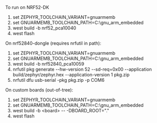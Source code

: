 To run on NRF52-DK
1) set ZEPHYR_TOOLCHAIN_VARIANT=gnuarmemb
1) set GNUARMEMB_TOOLCHAIN_PATH=C:\gnu_arm_embedded
1) west build -b nrf52_pca10040
1) west flash

On nrf52840-dongle (requires nrfutil in path):
1) set ZEPHYR_TOOLCHAIN_VARIANT=gnuarmemb
1) set GNUARMEMB_TOOLCHAIN_PATH=C:\gnu_arm_embedded
1) west build -b nrf52840_pca10059
1) nrfutil pkg generate --hw-version 52 --sd-req=0x00 --application build/zephyr/zephyr.hex --application-version 1 pkg.zip
1) nrfutil dfu usb-serial -pkg pkg.zip -p COM6

On custom boards (out-of-tree):
1) set ZEPHYR_TOOLCHAIN_VARIANT=gnuarmemb
1) set GNUARMEMB_TOOLCHAIN_PATH=C:\gnu_arm_embedded
1) west build -b \<board\> -- -DBOARD_ROOT="."
1) west flash